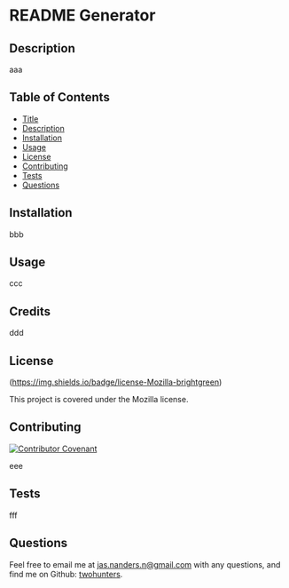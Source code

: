 # README Generator

  ## Description
  aaa


  ## Table of Contents

  - [Title](#title)
  - [Description](#description)
  - [Installation](#installation)
  - [Usage](#usage)
  - [License](#license)
  - [Contributing](#contributing)
  - [Tests](#tests)
  - [Questions](#questions)


  ## Installation
  
  bbb


  ## Usage

  ccc


  ## Credits

  ddd


  ## License

  (https://img.shields.io/badge/license-Mozilla-brightgreen)

  This project is covered under the Mozilla license.


  ## Contributing

  [![Contributor Covenant](https://img.shields.io/badge/Contributor%20Covenant-2.0-4baaaa.svg)](code_of_conduct.md)
  
  eee


  ## Tests

  fff


  ## Questions

  Feel free to email me at jas.nanders.n@gmail.com with any questions, and find me on Github: [twohunters](https://github.com/twohunters/ReadMeGen).
  